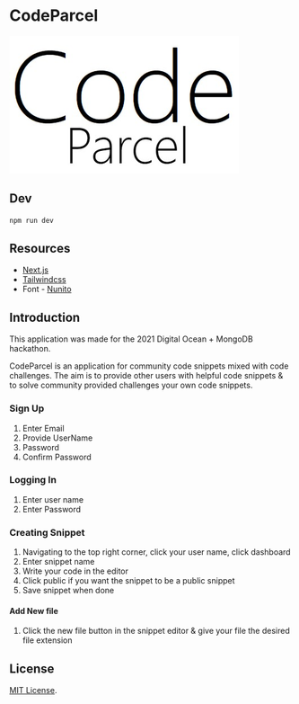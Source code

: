 # CodeParcel

![Code Parcel logo](./repo/images/CodeParcel-logo.jpg)

## Dev

```bash
npm run dev
```

## Resources

-   [Next.js](https://nextjs.org/docs/getting-started)
-   [Tailwindcss](https://tailwindcss.com/docs)
-   Font - [Nunito](https://fonts.google.com/specimen/Nunito#standard-styles)

## Introduction

This application was made for the 2021 Digital Ocean + MongoDB hackathon.

CodeParcel is an application for community code snippets mixed with code challenges. The aim is to provide other users with helpful code snippets & to solve community provided challenges your own code snippets.

### Sign Up

1. Enter Email
2. Provide UserName
3. Password
4. Confirm Password

### Logging In

1. Enter user name
2. Enter Password

### Creating Snippet

1. Navigating to the top right corner, click your user name, click dashboard
2. Enter snippet name
3. Write your code in the editor
4. Click public if you want the snippet to be a public snippet
5. Save snippet when done

#### Add New file

1. Click the new file button in the snippet editor & give your file the desired file extension

## License

[MIT License](https://choosealicense.com/licenses/mit/).
